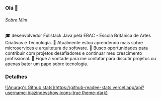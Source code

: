 ### Olá 👋

###### Sobre Mim
🎓 desenvolvedor Fullstack Java pela EBAC - Escola Britânica de Artes Criativas e Tecnologia.
🌱 Atualmente estou aprendendo mais sobre microservices e arquitetura de software.
💼 Busco oportunidades para contribuir com projetos desafiadores e continuar meu crescimento profissional.
💬 Fique à vontade para me contatar para discutir projetos ou apenas bater um papo sobre tecnologia.

### Detalhes

[![Anurag's Github stats](https://github-readee-stats.vercel.app/api?username-biazindevshow icons-true theme-dark)](https://github.com/anuraghazra/github-readee-stars)
